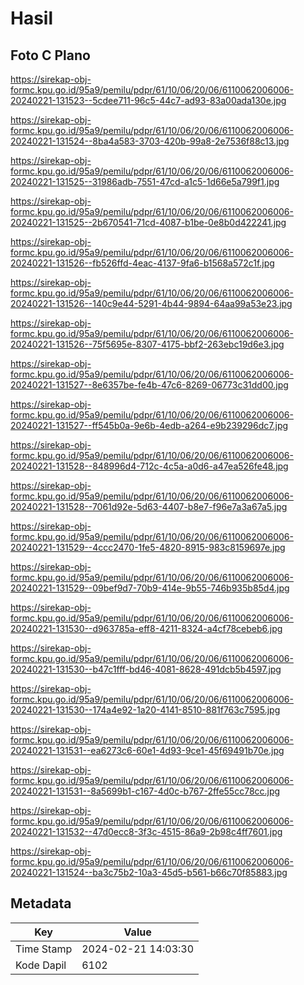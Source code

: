 # Hasil

## Foto C Plano

https://sirekap-obj-formc.kpu.go.id/95a9/pemilu/pdpr/61/10/06/20/06/6110062006006-20240221-131523--5cdee711-96c5-44c7-ad93-83a00ada130e.jpg

https://sirekap-obj-formc.kpu.go.id/95a9/pemilu/pdpr/61/10/06/20/06/6110062006006-20240221-131524--8ba4a583-3703-420b-99a8-2e7536f88c13.jpg

https://sirekap-obj-formc.kpu.go.id/95a9/pemilu/pdpr/61/10/06/20/06/6110062006006-20240221-131525--31986adb-7551-47cd-a1c5-1d66e5a799f1.jpg

https://sirekap-obj-formc.kpu.go.id/95a9/pemilu/pdpr/61/10/06/20/06/6110062006006-20240221-131525--2b670541-71cd-4087-b1be-0e8b0d422241.jpg

https://sirekap-obj-formc.kpu.go.id/95a9/pemilu/pdpr/61/10/06/20/06/6110062006006-20240221-131526--fb526ffd-4eac-4137-9fa6-b1568a572c1f.jpg

https://sirekap-obj-formc.kpu.go.id/95a9/pemilu/pdpr/61/10/06/20/06/6110062006006-20240221-131526--140c9e44-5291-4b44-9894-64aa99a53e23.jpg

https://sirekap-obj-formc.kpu.go.id/95a9/pemilu/pdpr/61/10/06/20/06/6110062006006-20240221-131526--75f5695e-8307-4175-bbf2-263ebc19d6e3.jpg

https://sirekap-obj-formc.kpu.go.id/95a9/pemilu/pdpr/61/10/06/20/06/6110062006006-20240221-131527--8e6357be-fe4b-47c6-8269-06773c31dd00.jpg

https://sirekap-obj-formc.kpu.go.id/95a9/pemilu/pdpr/61/10/06/20/06/6110062006006-20240221-131527--ff545b0a-9e6b-4edb-a264-e9b239296dc7.jpg

https://sirekap-obj-formc.kpu.go.id/95a9/pemilu/pdpr/61/10/06/20/06/6110062006006-20240221-131528--848996d4-712c-4c5a-a0d6-a47ea526fe48.jpg

https://sirekap-obj-formc.kpu.go.id/95a9/pemilu/pdpr/61/10/06/20/06/6110062006006-20240221-131528--7061d92e-5d63-4407-b8e7-f96e7a3a67a5.jpg

https://sirekap-obj-formc.kpu.go.id/95a9/pemilu/pdpr/61/10/06/20/06/6110062006006-20240221-131529--4ccc2470-1fe5-4820-8915-983c8159697e.jpg

https://sirekap-obj-formc.kpu.go.id/95a9/pemilu/pdpr/61/10/06/20/06/6110062006006-20240221-131529--09bef9d7-70b9-414e-9b55-746b935b85d4.jpg

https://sirekap-obj-formc.kpu.go.id/95a9/pemilu/pdpr/61/10/06/20/06/6110062006006-20240221-131530--d963785a-eff8-4211-8324-a4cf78cebeb6.jpg

https://sirekap-obj-formc.kpu.go.id/95a9/pemilu/pdpr/61/10/06/20/06/6110062006006-20240221-131530--b47c1fff-bd46-4081-8628-491dcb5b4597.jpg

https://sirekap-obj-formc.kpu.go.id/95a9/pemilu/pdpr/61/10/06/20/06/6110062006006-20240221-131530--174a4e92-1a20-4141-8510-881f763c7595.jpg

https://sirekap-obj-formc.kpu.go.id/95a9/pemilu/pdpr/61/10/06/20/06/6110062006006-20240221-131531--ea6273c6-60e1-4d93-9ce1-45f69491b70e.jpg

https://sirekap-obj-formc.kpu.go.id/95a9/pemilu/pdpr/61/10/06/20/06/6110062006006-20240221-131531--8a5699b1-c167-4d0c-b767-2ffe55cc78cc.jpg

https://sirekap-obj-formc.kpu.go.id/95a9/pemilu/pdpr/61/10/06/20/06/6110062006006-20240221-131532--47d0ecc8-3f3c-4515-86a9-2b98c4ff7601.jpg

https://sirekap-obj-formc.kpu.go.id/95a9/pemilu/pdpr/61/10/06/20/06/6110062006006-20240221-131524--ba3c75b2-10a3-45d5-b561-b66c70f85883.jpg


## Metadata

| Key        | Value               |
| ---------- | ------------------- |
| Time Stamp | 2024-02-21 14:03:30 |
| Kode Dapil | 6102                |



